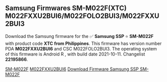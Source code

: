 <h2>Samsung Firmwares SM-M022F(XTC) M022FXXU2BUI6/M022FOLO2BUI3/M022FXXU2BUI3</h2>
Download the Samsung firmware for the ✅ <strong>Samsung SSP </strong> ⭐ <strong>SM-M022F</strong> with product code <strong>XTC</strong> <strong> from Philippines</strong>. This firmware has version number PDA <strong>M022FXXU2BUI6</strong> and CSC M022FOLO2BUI3. The operating system of this firmware is Android R , with build date 2021-10-11. Changelist <strong>22195866</strong>.


[SM-M022F](https://samfirm.shop/samsung/model/SM-M022F)
[M022FXXU2BUI6](https://samfirm.shop/samsung/pda/M022FXXU2BUI6)
[Download Firmware Samsung SSP SM-M022F](https://samfirm.shop/samsung/firmware/464036)
